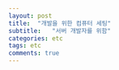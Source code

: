 ```yaml
---
layout: post
title:  "개발을 위한 컴퓨터 세팅"
subtitle:   "서버 개발자를 위함"
categories: etc
tags: etc
comments: true
---
```

